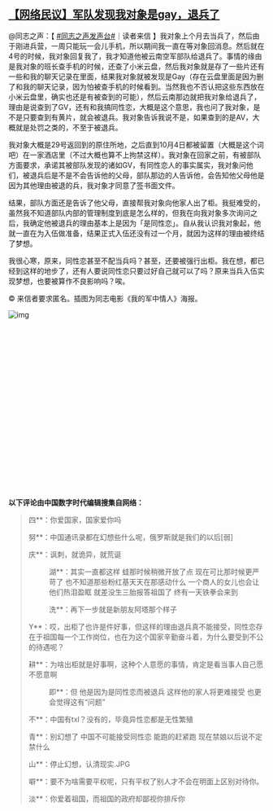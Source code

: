 <!--1633816849000-->
[【网络民议】军队发现我对象是gay，退兵了](https://chinadigitaltimes.net/chinese/671870.html)
------

<p>@同志之声：【 <a href="https://s.weibo.com/weibo?q=%23%E5%90%8C%E5%BF%97%E4%B9%8B%E5%A3%B0%E5%8F%91%E5%A3%B0%E5%8F%B0%23&amp;from=default">#同志之声发声台#</a>｜读者来信 】我对象上个月去当兵了，然后由于刚进兵营，一周只能玩一会儿手机，所以期间我一直在等对象回消息。然后就在4号的时候，我对象回复我了，我才知道他被云南空军部队给退兵了。事情的缘由是我对象的班长查手机的时候，还查了小米云盘，然后我对象就是存了一些片还有一些和我的聊天记录在里面，结果我对象就被发现是Gay（存在云盘里面是因为删了和我的聊天记录，因为怕被查手机的时候看到。当然我也不否认把这些东西放在小米云盘里，确实也还是有被查到的可能），然后云南那边就把我对象给退兵了，理由是说查到了GV，还有和我搞同性恋，大概是这个意思，我也问了我对象，是不是只要查到有黄片，就会被退兵。我对象告诉我说不是，如果查到的是AV，大概就是处罚之类的，不至于被退兵。</p><p>我对象大概是29号返回到的原住所地，之后直到10月4日都被留置（大概是这个词吧）在一家酒店里（不过大概也算不上拘禁这样）。我对象在回家之前，有被部队方面要求，承诺其被部队发现的诸如GV，有同性恋人的事实属实，我对象问他们，被退兵后是不是不会告诉他的父母，部队那边的人告诉他，会告知他父母他是因为其他理由被退的兵，我对象才同意了签书面文件。</p><p>结果，部队方面还是告诉了他父母，直接帮我对象向他家人出了柜。我挺难受的，虽然我不知道部队内部的管理制度到底是怎么样的，但我在向我对象多次询问之后，我确定他被退兵的理由基本上是因为「是同性恋」。自从我认识我对象起，他就一直在为入伍做准备，结果正式入伍还没有过一个月，就因为这样的理由被终结了梦想。</p><p>我很心寒，原来，同性恋甚至不配当兵吗？甚至，还要被强行出柜。我在想，都已经到这样的地步了，还有人要说同性恋只要过好自己就可以了吗？原来当兵入伍实现梦想，也要被算作不良影响吗？唉。</p><p>© 来信者要求匿名。插图为同志电影《我的军中情人》海报。</p><p><noscript><img src="https://chinadigitaltimes.net/chinese/files/2021/10/post-671870-6161928adc45c." alt="img"></noscript><img class="lazyload" src="data:image/svg+xml,%3Csvg%20xmlns=%22http://www.w3.org/2000/svg%22%20viewBox=%220%200%20210%20140%22%3E%3C/svg%3E" data-src="https://chinadigitaltimes.net/chinese/files/2021/10/post-671870-6161928adc45c." alt="img"></p><p><strong>以下评论由中国数字时代编辑搜集自网络：</strong></p><blockquote><p>四**：你爱国家，国家爱你吗</p><p>努**：中国通讯录都在幻想些什么呢，俄罗斯就是我们的以后[弱]</p><p>庆**：讽刺，就诡异，就荒诞</p><p style="padding-left: 40px">湖**：其实一直都这样 蛙那时候稍微开放了点 现在可比那时候更严苛了 也不知道那些粉红基天天在那感动什么 一个商人的女儿也会让他们热泪盈眶 就差没生三胎报答祖国了 终有一天铁拳会来到</p><p style="padding-left: 40px">洗**：再下一步就是新朋友阿塔那个样子</p><p>Y**：哎，出柜了也许是件好事，但这样的理由退兵真不能接受，同性恋存在于祖国每一个工作岗位，也在为这个国家辛勤奋斗着，为什么要受到不公的待遇呢？</p><p>耕**：为啥出柜就是好事啊，这种个人意愿的事情，肯定是看当事人自己愿不愿意啊</p><p style="padding-left: 40px">即**：但 他是因为是同性恋而被退兵 这样他的家人将更难接受 也更会觉得这有“问题”</p><p>不**：中国有txl？没有的，毕竟异性恋都是无性繁殖</p><p>青**：别幻想了 中国不可能接受同性恋 能跑的赶紧跑 现在禁娘以后说不定禁什么</p><p>山**：停止幻想，认清现实.JPG</p><p>噼**：要不为啥需要平权呢，只有平权了别人才不会在明面上区别对待你。</p><p>淡**：你爱着祖国，而祖国的政府却鄙视你排斥你</p></blockquote><div class="addtoany_share_save_container addtoany_content addtoany_content_bottom"><div class="a2a_kit a2a_kit_size_32 addtoany_list" data-a2a-url="https://chinadigitaltimes.net/chinese/671870.html" data-a2a-title="【网络民议】军队发现我对象是gay，退兵了"><a class="a2a_button_facebook" href="https://www.addtoany.com/add_to/facebook?linkurl=https%3A%2F%2Fchinadigitaltimes.net%2Fchinese%2F671870.html&amp;linkname=%E3%80%90%E7%BD%91%E7%BB%9C%E6%B0%91%E8%AE%AE%E3%80%91%E5%86%9B%E9%98%9F%E5%8F%91%E7%8E%B0%E6%88%91%E5%AF%B9%E8%B1%A1%E6%98%AFgay%EF%BC%8C%E9%80%80%E5%85%B5%E4%BA%86" title="Facebook" rel="nofollow noopener" target="_blank"></a><a class="a2a_button_twitter" href="https://www.addtoany.com/add_to/twitter?linkurl=https%3A%2F%2Fchinadigitaltimes.net%2Fchinese%2F671870.html&amp;linkname=%E3%80%90%E7%BD%91%E7%BB%9C%E6%B0%91%E8%AE%AE%E3%80%91%E5%86%9B%E9%98%9F%E5%8F%91%E7%8E%B0%E6%88%91%E5%AF%B9%E8%B1%A1%E6%98%AFgay%EF%BC%8C%E9%80%80%E5%85%B5%E4%BA%86" title="Twitter" rel="nofollow noopener" target="_blank"></a><a class="a2a_button_telegram" href="https://www.addtoany.com/add_to/telegram?linkurl=https%3A%2F%2Fchinadigitaltimes.net%2Fchinese%2F671870.html&amp;linkname=%E3%80%90%E7%BD%91%E7%BB%9C%E6%B0%91%E8%AE%AE%E3%80%91%E5%86%9B%E9%98%9F%E5%8F%91%E7%8E%B0%E6%88%91%E5%AF%B9%E8%B1%A1%E6%98%AFgay%EF%BC%8C%E9%80%80%E5%85%B5%E4%BA%86" title="Telegram" rel="nofollow noopener" target="_blank"></a><a class="a2a_button_reddit" href="https://www.addtoany.com/add_to/reddit?linkurl=https%3A%2F%2Fchinadigitaltimes.net%2Fchinese%2F671870.html&amp;linkname=%E3%80%90%E7%BD%91%E7%BB%9C%E6%B0%91%E8%AE%AE%E3%80%91%E5%86%9B%E9%98%9F%E5%8F%91%E7%8E%B0%E6%88%91%E5%AF%B9%E8%B1%A1%E6%98%AFgay%EF%BC%8C%E9%80%80%E5%85%B5%E4%BA%86" title="Reddit" rel="nofollow noopener" target="_blank"></a><a class="a2a_button_whatsapp" href="https://www.addtoany.com/add_to/whatsapp?linkurl=https%3A%2F%2Fchinadigitaltimes.net%2Fchinese%2F671870.html&amp;linkname=%E3%80%90%E7%BD%91%E7%BB%9C%E6%B0%91%E8%AE%AE%E3%80%91%E5%86%9B%E9%98%9F%E5%8F%91%E7%8E%B0%E6%88%91%E5%AF%B9%E8%B1%A1%E6%98%AFgay%EF%BC%8C%E9%80%80%E5%85%B5%E4%BA%86" title="WhatsApp" rel="nofollow noopener" target="_blank"></a><a class="a2a_button_email" href="https://www.addtoany.com/add_to/email?linkurl=https%3A%2F%2Fchinadigitaltimes.net%2Fchinese%2F671870.html&amp;linkname=%E3%80%90%E7%BD%91%E7%BB%9C%E6%B0%91%E8%AE%AE%E3%80%91%E5%86%9B%E9%98%9F%E5%8F%91%E7%8E%B0%E6%88%91%E5%AF%B9%E8%B1%A1%E6%98%AFgay%EF%BC%8C%E9%80%80%E5%85%B5%E4%BA%86" title="Email" rel="nofollow noopener" target="_blank"></a><a class="a2a_button_copy_link" href="https://www.addtoany.com/add_to/copy_link?linkurl=https%3A%2F%2Fchinadigitaltimes.net%2Fchinese%2F671870.html&amp;linkname=%E3%80%90%E7%BD%91%E7%BB%9C%E6%B0%91%E8%AE%AE%E3%80%91%E5%86%9B%E9%98%9F%E5%8F%91%E7%8E%B0%E6%88%91%E5%AF%B9%E8%B1%A1%E6%98%AFgay%EF%BC%8C%E9%80%80%E5%85%B5%E4%BA%86" title="Copy Link" rel="nofollow noopener" target="_blank"></a><a class="a2a_dd addtoany_share_save addtoany_share" href="https://www.addtoany.com/share"></a></div></div>
